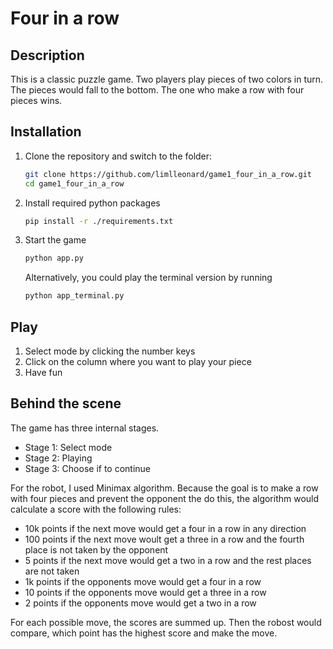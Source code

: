 # Four in a row

## Description

This is a classic puzzle game. Two players play pieces of two colors in turn. The pieces would fall to the bottom. The one who make a row with four pieces wins.

## Installation

1. Clone the repository and switch to the folder:
   ```bash
   git clone https://github.com/limlleonard/game1_four_in_a_row.git
   cd game1_four_in_a_row
   ```
2. Install required python packages
   ```bash
   pip install -r ./requirements.txt
   ```
3. Start the game
   ```bash
   python app.py
   ```
   Alternatively, you could play the terminal version by running
   ```bash
   python app_terminal.py
   ```

## Play

1. Select mode by clicking the number keys
2. Click on the column where you want to play your piece
3. Have fun

## Behind the scene

The game has three internal stages.

- Stage 1: Select mode
- Stage 2: Playing
- Stage 3: Choose if to continue

For the robot, I used Minimax algorithm. Because the goal is to make a row with four pieces and prevent the opponent the do this, the algorithm would calculate a score with the following rules:

- 10k points if the next move would get a four in a row in any direction
- 100 points if the next move woult get a three in a row and the fourth place is not taken by the opponent
- 5 points if the next move would get a two in a row and the rest places are not taken
- 1k points if the opponents move would get a four in a row
- 10 points if the opponents move would get a three in a row
- 2 points if the opponents move would get a two in a row

For each possible move, the scores are summed up. Then the robost would compare, which point has the highest score and make the move.
